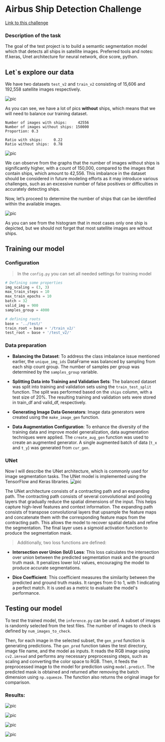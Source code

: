 # Airbus Ship Detection Challenge

[Link to this challenge](https://www.kaggle.com/competitions/airbus-ship-detection/overview/description)

### Description of the task

The goal of the test project is to build a semantic segmentation model which that detects all ships in satellite images.
Preferred tools and notes: tf.keras, Unet architecture for neural network, dice score, python.

## Let`s explore our data

We have two datasets `test_v2` and `train_v2` consisting of 15,606 and 192,558 satellite images respectively.

![pic](/images/output.png)

As you can see, we have a lot of pics **without** ships, which means that we will need to balance our training dataset.

```
Number of images with ships:     42556 
Number of images without ships: 150000
Proportion: 0.3

Ratio with ships:     0.22
Ratio without ships:  0.78
```

![pic](/images/proportion.png)

We can observe from the graphs that the number of images without ships is significantly higher, with a count of 150,000,
compared to the images that contain ships, which amount to 42,556. This imbalance in the dataset should be considered in
future modeling efforts as it may introduce various challenges, such as an excessive number of false positives or
difficulties in accurately detecting ships.

Now, let’s proceed to determine the number of ships that can be identified within the available images.

![pic](/images/amount.png)

As you can see from the histogram that in most cases only one ship is depicted, but we should not forget that most
satellite images are without ships.

## Training our model

### Configuration

> In the `config.py` you can set all needed settings for training model

```python
# Defining some properties
img_scaling = (3, 3)
max_train_steps = 10
max_train_epochs = 10
batch = 32
valid_img = 900
samples_group = 4000

# defining roots
base = '../test/'
train_root = base + '/train_v2/'
test_root = base + '/test_v2/'
```

### Data preparation

- **Balancing the Dataset**: To address the class imbalance issue mentioned earlier, the `unique_img_ids` DataFrame was
  balanced by sampling from each ship count group. The number of samples per group was determined by the `samples_group`
  variable.

- **Splitting Data into Training and Validation Sets**: The balanced dataset was split into training and validation sets
  using the `train_test_split` function. The split was performed based on the `ships` column, with a test size of 20%.
  The
  resulting training and validation sets were stored in train_df and valid_df, respectively.

- **Generating Image Data Generators**: Image data generators were created using the `make_image_gen` function.

- **Data Augmentation Configuration**: To enhance the diversity of the training data and improve model generalization,
  data augmentation techniques were applied. The `create_aug_gen` function was used to create an augmented generator. A
  single augmented batch of data (`t_x` and `t_y`) was generated from `cur_gen`.

### UNet

Now I will describe the UNet architecture, which is commonly used for image segmentation tasks. The UNet model is
implemented using the TensorFlow and Keras libraries.
![pic](/images/unet.png)

The UNet architecture consists of a contracting path and an expanding path. The contracting path consists of several
convolutional and pooling layers that gradually reduce the spatial dimensions of the input. This helps capture
high-level features and context information. The expanding path consists of transpose convolutional layers that
upsample the feature maps and concatenate them with the corresponding feature maps from the contracting path. This
allows the model to recover spatial details and refine the segmentation. The final layer uses a sigmoid activation
function to produce the segmentation mask.

> Additionally, two loss functions are defined:

- **Intersection over Union (IoU) Loss**: This loss calculates the intersection over union between the predicted
  segmentation
  mask and the ground truth mask. It penalizes lower IoU values, encouraging the model to produce accurate
  segmentations.

- **Dice Coefficient**: This coefficient measures the similarity between the predicted and ground truth masks. It ranges
  from
  0 to 1, with 1 indicating a perfect match. It is used as a metric to evaluate the model's performance.

## Testing our model

To test the trained model, the `inference.py` can be used. A subset of images is randomly selected from the test files.
The number of images to check is defined by `num_images_to_check`.

Then, for each image in the selected subset, the `gen_pred` function is generating predictions. The `gen_pred`
function takes the test directory, image file name, and the model as inputs. It reads the RGB image using `cv2.imread`
and performs any necessary preprocessing steps, such as scaling and converting the color space to RGB. Then, it feeds
the preprocessed image to the model for prediction using `model.predict`. The predicted mask is obtained and returned
after removing the batch dimension using `np.squeeze`. The function also returns the original image for comparison.

### Results:

![pic](images/inference1.png)

![pic](images/inference2.png)

![pic](images/inference3.png)

![pic](images/inference4.png)
